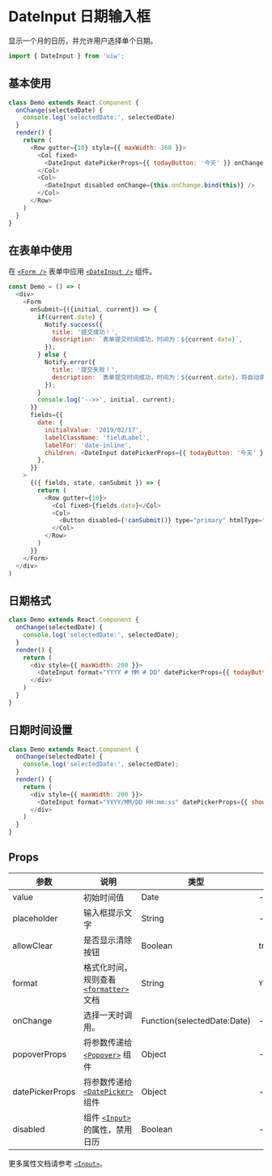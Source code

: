 DateInput 日期输入框
===

显示一个月的日历，并允许用户选择单个日期。

```jsx
import { DateInput } from 'uiw';
```

## 基本使用

<!--DemoStart,bgWhite--> 
```js
class Demo extends React.Component {
  onChange(selectedDate) {
    console.log('selectedDate:', selectedDate)
  }
  render() {
    return (
      <Row gutter={10} style={{ maxWidth: 360 }}>
        <Col fixed>
          <DateInput datePickerProps={{ todayButton: '今天' }} onChange={this.onChange.bind(this)} />
        </Col>
        <Col>
          <DateInput disabled onChange={this.onChange.bind(this)} />
        </Col>
      </Row>
    )
  }
}
```
<!--End-->

## 在表单中使用

在 [`<Form />`](#/components/form) 表单中应用 [`<DateInput />`](#/components/date-input) 组件。

<!--DemoStart,bgWhite--> 
```js
const Demo = () => (
  <div>
    <Form
      onSubmit={({initial, current}) => {
        if(current.date) {
          Notify.success({
            title: '提交成功！',
            description: `表单提交时间成功，时间为：${current.date}`,
          });
        } else {
          Notify.error({
            title: '提交失败！',
            description: `表单提交时间成功，时间为：${current.date}，将自动填充初始化值！`,
          });
        }
        console.log('-->>', initial, current);
      }}
      fields={{
        date: {
          initialValue: '2019/02/17',
          labelClassName: 'fieldLabel',
          labelFor: 'date-inline',
          children: <DateInput datePickerProps={{ todayButton: '今天' }} id="date-inline" />
        },
      }}
    >
      {({ fields, state, canSubmit }) => {
        return (
          <Row gutter={10}>
            <Col fixed>{fields.date}</Col>
            <Col>
              <Button disabled={!canSubmit()} type="primary" htmlType="submit">提交</Button>
            </Col>
          </Row>
        )
      }}
    </Form>
  </div>
)
```
<!--End-->

## 日期格式

<!--DemoStart,bgWhite--> 
```js
class Demo extends React.Component {
  onChange(selectedDate) {
    console.log('selectedDate:', selectedDate);
  }
  render() {
    return (
      <div style={{ maxWidth: 200 }}>
        <DateInput format="YYYY # MM # DD" datePickerProps={{ todayButton: '今天' }} onChange={this.onChange.bind(this)} />
      </div>
    )
  }
}
```
<!--End-->

## 日期时间设置

<!--DemoStart,bgWhite--> 
```js
class Demo extends React.Component {
  onChange(selectedDate) {
    console.log('selectedDate:', selectedDate);
  }
  render() {
    return (
      <div style={{ maxWidth: 200 }}>
        <DateInput format="YYYY/MM/DD HH:mm:ss" datePickerProps={{ showTime: true, todayButton: '今天' }} onChange={this.onChange.bind(this)} />
      </div>
    )
  }
}
```
<!--End-->

## Props

| 参数 | 说明 | 类型 | 默认值 |
|--------- |-------- |--------- |-------- |
| value | 初始时间值 | Date | - |
| placeholder | 输入框提示文字 | String | - |
| allowClear | 是否显示清除按钮 | Boolean | true |
| format | 格式化时间，规则查看 [`<formatter>`](#/components/formatter) 文档 | String | `YYYY/MM/DD` |
| onChange | 选择一天时调用。 | Function(selectedDate:Date) | - |
| popoverProps | 将参数传递给 [`<Popover>`](#/components/popover) 组件 | Object | - |
| datePickerProps | 将参数传递给 [`<DatePicker>`](#/components/date-picker) 组件 | Object | - |
| disabled | 组件 [`<Input>`](#/components/input) 的属性，禁用日历 | Boolean | - |

更多属性文档请参考 [`<Input>`](#/components/input)。
